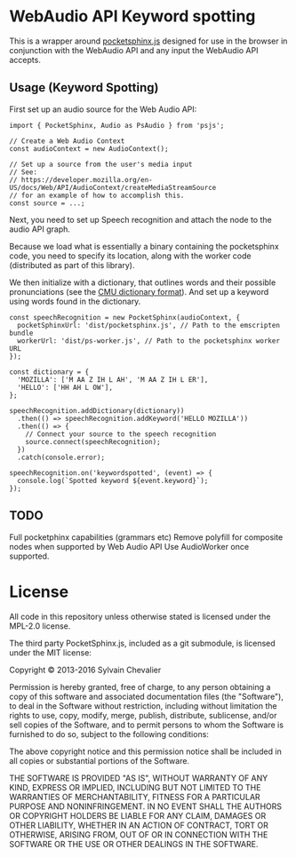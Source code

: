 # WebAudio API Keyword spotting

This is a wrapper around [pocketsphinx.js](https://github.com/syl22-00/pocketsphinx.js)
designed for use in the browser in conjunction with the WebAudio API and any
input the WebAudio API accepts.

## Usage (Keyword Spotting)

First set up an audio source for the Web Audio API:

```JS
import { PocketSphinx, Audio as PsAudio } from 'psjs';

// Create a Web Audio Context
const audioContext = new AudioContext();

// Set up a source from the user's media input
// See:
// https://developer.mozilla.org/en-US/docs/Web/API/AudioContext/createMediaStreamSource
// for an example of how to accomplish this.
const source = ...;

```

Next, you need to set up Speech recognition and attach the node to the audio
API graph.

Because we load what is essentially a binary containing the pocketsphinx code,
you need to specify its location, along with the worker code (distributed as
part of this library).

We then initialize with a dictionary, that outlines words and their possible
pronunciations (see the [CMU dictionary format](http://www.speech.cs.cmu.edu/cgi-bin/cmudict)).
And set up a keyword using words found in the dictionary.

```JS
const speechRecognition = new PocketSphinx(audioContext, {
  pocketSphinxUrl: 'dist/pocketsphinx.js', // Path to the emscripten bundle
  workerUrl: 'dist/ps-worker.js', // Path to the pocketsphinx worker URL
});

const dictionary = {
  'MOZILLA': ['M AA Z IH L AH', 'M AA Z IH L ER'],
  'HELLO': ['HH AH L OW'],
};

speechRecognition.addDictionary(dictionary))
  .then(() => speechRecognition.addKeyword('HELLO MOZILLA'))
  .then(() => {
    // Connect your source to the speech recognition
    source.connect(speechRecognition);
  })
  .catch(console.error);

speechRecognition.on('keywordspotted', (event) => {
  console.log(`Spotted keyword ${event.keyword}`);
});
```

## TODO

Full pocketphinx capabilities (grammars etc)
Remove polyfill for composite nodes when supported by Web Audio API
Use AudioWorker once supported.

# License

All code in this repository unless otherwise stated is licensed under the
MPL-2.0 license.

The third party PocketSphinx.js, included as a git submodule, is licensed under the MIT license:

Copyright © 2013-2016 Sylvain Chevalier

Permission is hereby granted, free of charge, to any person obtaining a copy of
this software and associated documentation files (the "Software"), to deal in
the Software without restriction, including without limitation the rights to
use, copy, modify, merge, publish, distribute, sublicense, and/or sell copies
of the Software, and to permit persons to whom the Software is furnished to do
so, subject to the following conditions:

The above copyright notice and this permission notice shall be included in all
copies or substantial portions of the Software.

THE SOFTWARE IS PROVIDED "AS IS", WITHOUT WARRANTY OF ANY KIND, EXPRESS OR
IMPLIED, INCLUDING BUT NOT LIMITED TO THE WARRANTIES OF MERCHANTABILITY,
FITNESS FOR A PARTICULAR PURPOSE AND NONINFRINGEMENT. IN NO EVENT SHALL THE
AUTHORS OR COPYRIGHT HOLDERS BE LIABLE FOR ANY CLAIM, DAMAGES OR OTHER
LIABILITY, WHETHER IN AN ACTION OF CONTRACT, TORT OR OTHERWISE, ARISING FROM,
OUT OF OR IN CONNECTION WITH THE SOFTWARE OR THE USE OR OTHER DEALINGS IN THE
SOFTWARE.
